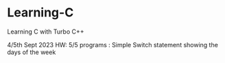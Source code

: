 # Learning-C
Learning C with Turbo C++


4/5th Sept 2023 HW: 
5/5 programs : Simple Switch statement showing the days of the week
